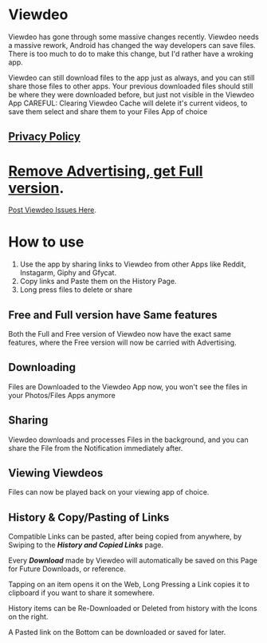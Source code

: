 # Viewdeo

Viewdeo has gone through some massive changes recently. Viewdeo needs a massive rework, Android has changed the way developers can save files.
There is too much to do to make this change, but I'd rather have a wroking app.

Viewdeo can still download files to the app just as always, and you can still share those files to other apps.
Your previous downloaded files should still be where they were downloaded before, but just not visible in the Viewdeo App
CAREFUL: Clearing Viewdeo Cache will delete it's current videos, to save them select and share them to your Files App of choice

## [Privacy Policy](https://tegnatiek.github.io/viewdeo_help/Policy.html)

# [Remove Advertising, get Full version](https://play.google.com/store/apps/details?id=com.tegnatiek.veddit.full).

[Post Viewdeo Issues Here](https://www.reddit.com/r/ViewdeoApp/new/).

# How to use

1. Use the app by sharing links to Viewdeo from other Apps like Reddit, Instagarm, Giphy and Gfycat.
2. Copy links and Paste them on the History Page.
3. Long press files to delete or share

## Free and Full version have Same features

Both the Full and Free version of Viewdeo now have the exact same features, where the Free version will now be carried with Advertising.

## Downloading

Files are Downloaded to the Viewdeo App now, you won't see the files in your Photos/Files Apps anymore

## Sharing

Viewdeo downloads and processes Files in the background, and you can share the File from the Notification immediately after.

## Viewing Viewdeos

Files can now be played back on your viewing app of choice.

## History & Copy/Pasting of Links

Compatible Links can be pasted, after being copied from anywhere, by Swiping to the ***History and Copied Links*** page.

Every ***Download*** made by Viewdeo will automatically be saved on this Page for Future Downloads, or reference.

Tapping on an item opens it on the Web, Long Pressing a Link copies it to clipboard if you want to share it somewhere.

History items can be Re-Downloaded or Deleted from history with the Icons on the right.

A Pasted link on the Bottom can be downloaded or saved for later.


